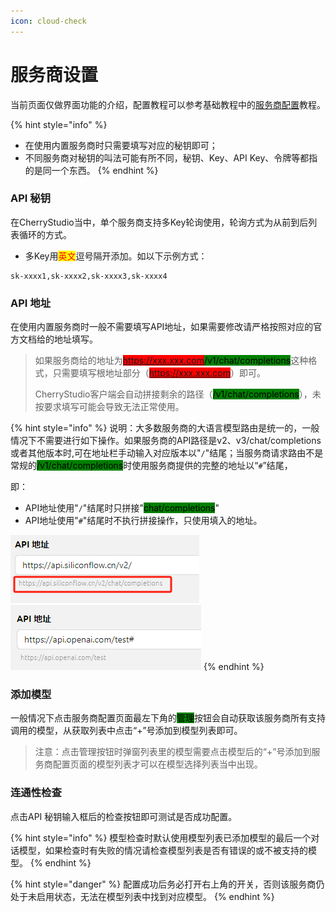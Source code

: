 ```yaml
---
icon: cloud-check
---
```


# 服务商设置

当前页面仅做界面功能的介绍，配置教程可以参考基础教程中的[服务商配置](../../../pre-basic/providers/)教程。

{% hint style="info" %}
* 在使用内置服务商时只需要填写对应的秘钥即可；
* 不同服务商对秘钥的叫法可能有所不同，秘钥、Key、API Key、令牌等都指的是同一个东西。
{% endhint %}



### API 秘钥

在CherryStudio当中，单个服务商支持多Key轮询使用，轮询方式为从前到后列表循环的方式。

* 多Key用<mark style="color:red;">英文</mark>逗号隔开添加。如以下示例方式：

```
sk-xxxx1,sk-xxxx2,sk-xxxx3,sk-xxxx4
```



### API 地址

在使用内置服务商时一般不需要填写API地址，如果需要修改请严格按照对应的官方文档给的地址填写。

> 如果服务商给的地址为<mark style="background-color:red;">https://xxx.xxx.com</mark><mark style="background-color:green;">/v1/chat/completions</mark>这种格式，只需要填写根地址部分（<mark style="background-color:red;">https://xxx.xxx.com</mark>）即可。
>
> CherryStudio客户端会自动拼接剩余的路径（<mark style="background-color:green;">/v1/chat/completions</mark>），未按要求填写可能会导致无法正常使用。

{% hint style="info" %}
说明：大多数服务商的大语言模型路由是统一的，一般情况下不需要进行如下操作。如果服务商的API路径是v2、v3/chat/completions或者其他版本时,可在地址栏手动输入对应版本以"`/`"结尾；当服务商请求路由不是常规的<mark style="background-color:green;">/v1/chat/completions</mark>时使用服务商提供的完整的地址以“`#`”结尾，

即：

* API地址使用"`/`"结尾时只拼接"<mark style="background-color:green;">chat/completions</mark>"
* API地址使用"`#`"结尾时不执行拼接操作，只使用填入的地址。

![](<../../../.gitbook/assets/image (1) (1) (1).png>)![](<../../../.gitbook/assets/image (15).png>)
{% endhint %}



### 添加模型

一般情况下点击服务商配置页面最左下角的<mark style="background-color:green;">管理</mark>按钮会自动获取该服务商所有支持调用的模型，从获取列表中点击“+”号添加到模型列表即可。

> 注意：点击管理按钮时弹窗列表里的模型需要点击模型后的“+”号添加到服务商配置页面的模型列表才可以在模型选择列表当中出现。



### 连通性检查

点击API 秘钥输入框后的检查按钮即可测试是否成功配置。

{% hint style="info" %}
模型检查时默认使用模型列表已添加模型的最后一个对话模型，如果检查时有失败的情况请检查模型列表是否有错误的或不被支持的模型。
{% endhint %}

{% hint style="danger" %}
配置成功后务必打开右上角的开关，否则该服务商仍处于未启用状态，无法在模型列表中找到对应模型。
{% endhint %}

